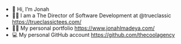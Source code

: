 - 👋 Hi, I’m Jonah
- 🙆‍♂️ I am a The Director of Software Development at @trueclassic https://trueclassictees.com/
- 👨‍💻 My personal portfolio https://www.jonahlmadeya.com/
- 💻 My personal GitHub account https://github.com/thecoolagency
